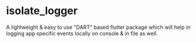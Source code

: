 # isolate_logger
A lightweight &amp; easy to use "DART" based flutter package which will help in logging app specific events locally on console &amp; in file as well.
